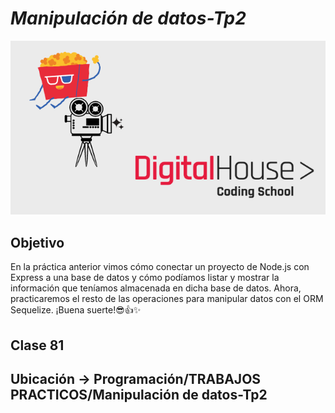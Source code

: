 # *Manipulación de datos-Tp2*

![portada](public/img/cover2.png)

## Objetivo
En la práctica anterior vimos cómo conectar un proyecto de Node.js con Express a
una base de datos y cómo podíamos listar y mostrar la información que teníamos
almacenada en dicha base de datos. Ahora, practicaremos el resto de las
operaciones para manipular datos con el ORM Sequelize.
¡Buena suerte!😎👍✨


## Clase 81

## Ubicación -> Programación/TRABAJOS PRACTICOS/Manipulación de datos-Tp2